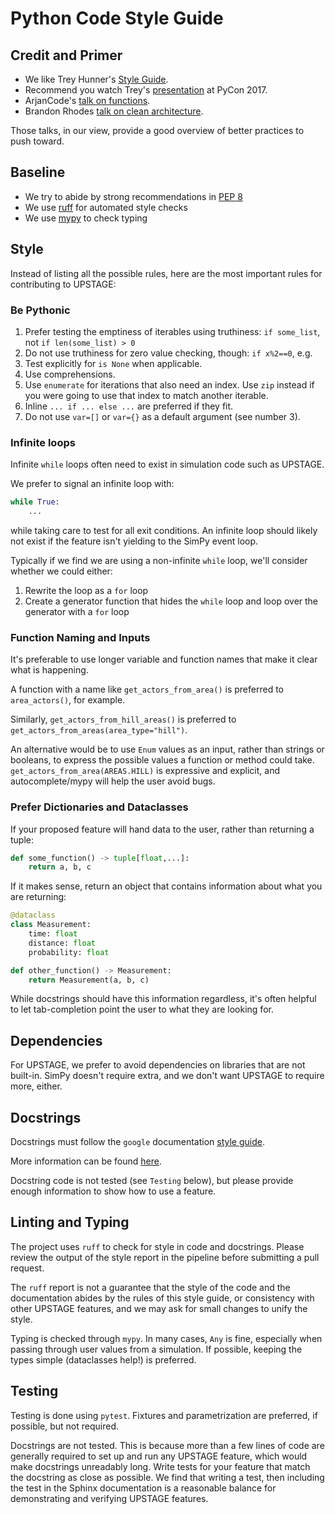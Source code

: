 # Python Code Style Guide

## Credit and Primer

- We like Trey Hunner's [Style Guide](https://github.com/TruthfulTechnology/style-guide).
- Recommend you watch Trey's [presentation](https://www.youtube.com/watch?v=NvkC5UBJqeY) at PyCon 2017.
- ArjanCode's [talk on functions](https://youtu.be/yatgY4NpZXE?feature=shared).
- Brandon Rhodes [talk on clean architecture](https://www.youtube.com/watch?v=DJtef410XaM).

Those talks, in our view, provide a good overview of better practices to push toward.

## Baseline

- We try to abide by strong recommendations in [PEP 8](https://www.python.org/dev/peps/pep-0008/)
- We use [ruff](https://github.com/astral-sh/ruff) for automated style checks
- We use [mypy](https://github.com/python/mypy) to check typing

## Style

Instead of listing all the possible rules, here are the most important rules for contributing to UPSTAGE:

### Be Pythonic

1. Prefer testing the emptiness of iterables using truthiness: `if some_list`, not `if len(some_list) > 0`
2. Do not use truthiness for zero value checking, though: `if x%2==0`, e.g.
3. Test explicitly for `is None` when applicable.
4. Use comprehensions.
5. Use `enumerate` for iterations that also need an index. Use `zip` instead if you were going to use that index to match another iterable.
6. Inline `... if ... else ...` are preferred if they fit.
7. Do not use `var=[]` or `var={}` as a default argument (see number 3).

### Infinite loops

Infinite `while` loops often need to exist in simulation code such as UPSTAGE.

We prefer to signal an infinite loop with:

```python
while True:
    ...
```

while taking care to test for all exit conditions. An infinite loop should likely not exist if the feature isn't yielding to the SimPy event loop.

Typically if we find we are using a non-infinite ``while`` loop, we'll consider whether we could either:

1. Rewrite the loop as a ``for`` loop
2. Create a generator function that hides the ``while`` loop and loop over the generator with a ``for`` loop

### Function Naming and Inputs

It's preferable to use longer variable and function names that make it clear what is happening.

A function with a name like `get_actors_from_area()` is preferred to `area_actors()`, for example.

Similarly, `get_actors_from_hill_areas()` is preferred to `get_actors_from_areas(area_type="hill")`.

An alternative would be to use `Enum` values as an input, rather than strings or booleans, to express the possible values a function or method could take. `get_actors_from_area(AREAS.HILL)` is expressive and explicit, and autocomplete/mypy will help the user avoid bugs.

### Prefer Dictionaries and Dataclasses

If your proposed feature will hand data to the user, rather than returning a tuple:

```python
def some_function() -> tuple[float,...]:
    return a, b, c
```

If it makes sense, return an object that contains information about what you are returning:

```python
@dataclass
class Measurement:
    time: float
    distance: float
    probability: float

def other_function() -> Measurement:
    return Measurement(a, b, c)
```

While docstrings should have this information regardless, it's often helpful to let tab-completion point the user to what they are looking for.

## Dependencies

For UPSTAGE, we prefer to avoid dependencies on libraries that are not built-in. SimPy doesn't require extra, and we don't want UPSTAGE to require more, either.

## Docstrings

Docstrings must follow the ``google`` documentation [style guide](https://google.github.io/styleguide/pyguide.html).

More information can be found [here](https://www.sphinx-doc.org/en/master/usage/extensions/napoleon.html).

Docstring code is not tested (see `Testing` below), but please provide enough information to show how to use a feature.

## Linting and Typing

The project uses ``ruff`` to check for style in code and docstrings.  Please review the output of the style report in the pipeline before submitting a pull request.

The ``ruff`` report is not a guarantee that the style of the code and the documentation abides by the rules of this style guide, or consistency with other UPSTAGE features, and we may ask for small changes to unify the style.

Typing is checked through `mypy`. In many cases, `Any` is fine, especially when passing through user values from a simulation. If possible, keeping the types simple (dataclasses help!) is preferred.

## Testing

Testing is done using `pytest`. Fixtures and parametrization are preferred, if possible, but not required.

Docstrings are not tested. This is because more than a few lines of code are generally required to set up and run any UPSTAGE feature, which would make docstrings unreadably long. Write tests for your feature that match the docstring as close as possible. We find that writing a test, then including the test in the Sphinx documentation is a reasonable balance for demonstrating and verifying UPSTAGE features.
